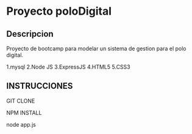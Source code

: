 # Proyecto poloDigital

## Descripcion

Proyecto de bootcamp para modelar un sistema de gestion para el polo digital.

1.mysql
2.Node JS
3.ExpressJS
4.HTML5
5.CSS3

## INSTRUCCIONES 

GIT CLONE

NPM INSTALL

node app.js
